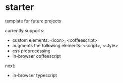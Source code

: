 starter
=======

template for future projects

currently supports:

+ custom elements: \<icon\>, \<coffeescript\>
+ augments the following elements: \<script\>, \<style\>
+ css preprocessing
+ in-browser coffeescript


next:

+ in-browser typescript


<!--
less
sass
scss
compass

stylus
jade
slim
markdown
haml
livescript
-->
